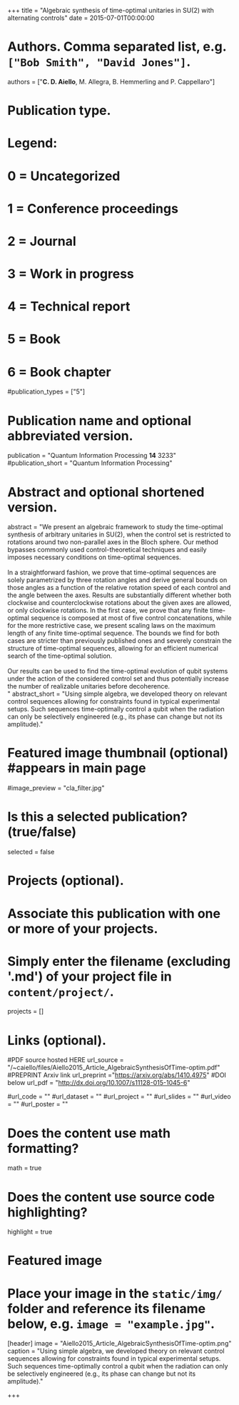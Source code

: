 +++
title = "Algebraic synthesis of time-optimal unitaries in SU(2) with alternating controls"
date = 2015-07-01T00:00:00

# Authors. Comma separated list, e.g. `["Bob Smith", "David Jones"]`.
authors = ["**C. D. Aiello**, M. Allegra, B. Hemmerling and P. Cappellaro"]

# Publication type.
# Legend:
# 0 = Uncategorized
# 1 = Conference proceedings
# 2 = Journal
# 3 = Work in progress
# 4 = Technical report
# 5 = Book
# 6 = Book chapter
#publication_types = ["5"]

# Publication name and optional abbreviated version.
publication = "Quantum Information Processing <b>14</b> 3233"
#publication_short = "Quantum Information Processing"

# Abstract and optional shortened version.
abstract = "We present an algebraic framework to study the time-optimal synthesis of arbitrary unitaries in SU(2), when the control set is restricted to rotations around two non-parallel axes in the Bloch sphere. Our method bypasses commonly used control-theoretical techniques and easily imposes necessary conditions on time-optimal sequences. </br> </br>In a straightforward fashion, we prove that time-optimal sequences are solely parametrized by three rotation angles and derive general bounds on those angles as a function of the relative rotation speed of each control and the angle between the axes. Results are substantially different whether both clockwise and counterclockwise rotations about the given axes are allowed, or only clockwise rotations. In the first case, we prove that any finite time-optimal sequence is composed at most of five control concatenations, while for the more restrictive case, we present scaling laws on the maximum length of any finite time-optimal sequence. The bounds we find for both cases are stricter than previously published ones and severely constrain the structure of time-optimal sequences, allowing for an efficient numerical search of the time-optimal solution. </br> </br> Our results can be used to find the time-optimal evolution of qubit systems under the action of the considered control set and thus potentially increase the number of realizable unitaries before decoherence.</br>"
abstract_short = "Using simple algebra, we developed theory on relevant control sequences allowing for constraints found in typical experimental setups. Such sequences time-optimally control a qubit when the radiation can only be selectively engineered (e.g., its phase can change but not its amplitude)."

# Featured image thumbnail (optional) #appears in main page
#image_preview = "cla_filter.jpg"

# Is this a selected publication? (true/false)
selected = false

# Projects (optional).
#   Associate this publication with one or more of your projects.
#   Simply enter the filename (excluding '.md') of your project file in `content/project/`.
projects = []

# Links (optional).
#PDF source hosted HERE
url_source = "/~caiello/files/Aiello2015_Article_AlgebraicSynthesisOfTime-optim.pdf"
#PREPRINT Arxiv link
url_preprint ="https://arxiv.org/abs/1410.4975"
#DOI below
url_pdf = "http://dx.doi.org/10.1007/s11128-015-1045-6"

#url_code = ""
#url_dataset = ""
#url_project = ""
#url_slides = ""
#url_video = ""
#url_poster = ""


# Does the content use math formatting?
math = true

# Does the content use source code highlighting?
highlight = true

# Featured image
# Place your image in the `static/img/` folder and reference its filename below, e.g. `image = "example.jpg"`.
[header]
image = "Aiello2015_Article_AlgebraicSynthesisOfTime-optim.png"
caption = "Using simple algebra, we developed theory on relevant control sequences allowing for constraints found in typical experimental setups. Such sequences time-optimally control a qubit when the radiation can only be selectively engineered (e.g., its phase can change but not its amplitude)."

+++


